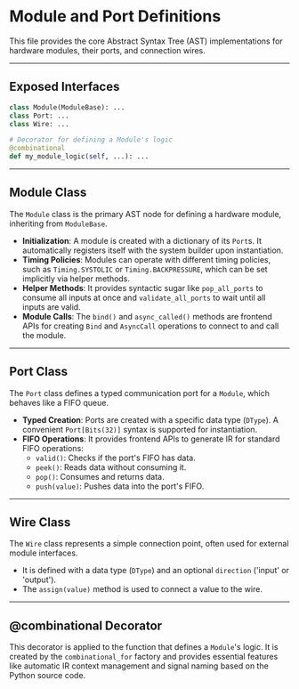 # Module and Port Definitions

This file provides the core Abstract Syntax Tree (AST) implementations for hardware modules, their ports, and connection wires.

-----

## Exposed Interfaces

```python
class Module(ModuleBase): ...
class Port: ...
class Wire: ...

# Decorator for defining a Module's logic
@combinational
def my_module_logic(self, ...): ...
```

-----

## Module Class

The `Module` class is the primary AST node for defining a hardware module, inheriting from `ModuleBase`.

  * **Initialization**: A module is created with a dictionary of its `Port`s. It automatically registers itself with the system builder upon instantiation.
  * **Timing Policies**: Modules can operate with different timing policies, such as `Timing.SYSTOLIC` or `Timing.BACKPRESSURE`, which can be set implicitly via helper methods.
  * **Helper Methods**: It provides syntactic sugar like `pop_all_ports` to consume all inputs at once and `validate_all_ports` to wait until all inputs are valid.
  * **Module Calls**: The `bind()` and `async_called()` methods are frontend APIs for creating `Bind` and `AsyncCall` operations to connect to and call the module.

-----

## Port Class

The `Port` class defines a typed communication port for a `Module`, which behaves like a FIFO queue.

  * **Typed Creation**: Ports are created with a specific data type (`DType`). A convenient `Port[Bits(32)]` syntax is supported for instantiation.
  * **FIFO Operations**: It provides frontend APIs to generate IR for standard FIFO operations:
      * `valid()`: Checks if the port's FIFO has data.
      * `peek()`: Reads data without consuming it.
      * `pop()`: Consumes and returns data.
      * `push(value)`: Pushes data into the port's FIFO.

-----

## Wire Class

The `Wire` class represents a simple connection point, often used for external module interfaces.

  * It is defined with a data type (`DType`) and an optional `direction` ('input' or 'output').
  * The `assign(value)` method is used to connect a value to the wire.

-----

## @combinational Decorator

This decorator is applied to the function that defines a `Module`'s logic. It is created by the `combinational_for` factory and provides essential features like automatic IR context management and signal naming based on the Python source code.

